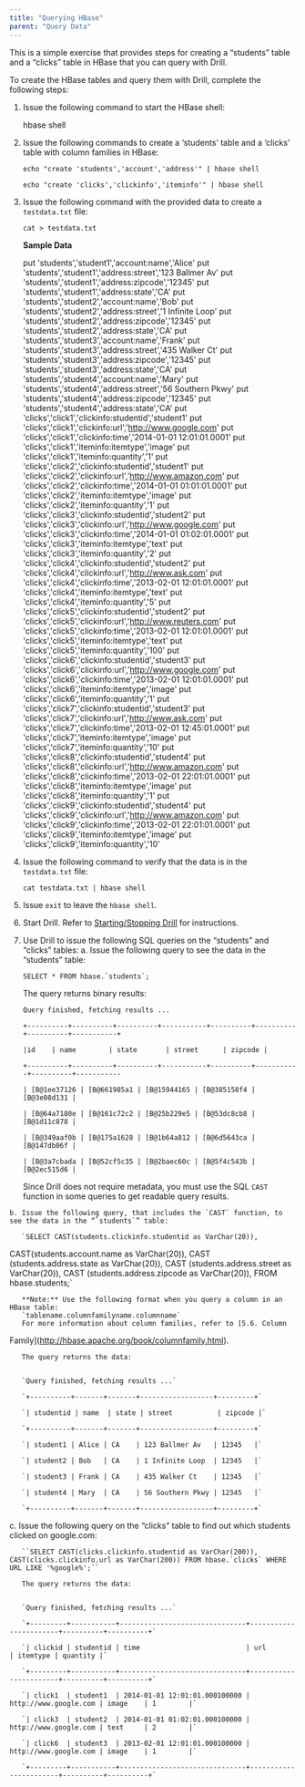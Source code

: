 ```yaml
---
title: "Querying HBase"
parent: "Query Data"
---
```

This is a simple exercise that provides steps for creating a “students” table
and a “clicks” table in HBase that you can query with Drill.

To create the HBase tables and query them with Drill, complete the following
steps:

  1. Issue the following command to start the HBase shell:
  
        hbase shell

  2. Issue the following commands to create a ‘students’ table and a ‘clicks’ table with column families in HBase:  

    
      ``echo "create 'students','account','address'" | hbase shell``
    
        ``echo "create 'clicks','clickinfo','iteminfo'" | hbase shell``

  3. Issue the following command with the provided data to create a `testdata.txt` file:  

     `cat > testdata.txt`

     **Sample Data**

        put 'students','student1','account:name','Alice'
        put 'students','student1','address:street','123 Ballmer Av'
        put 'students','student1','address:zipcode','12345'
        put 'students','student1','address:state','CA'
        put 'students','student2','account:name','Bob'
        put 'students','student2','address:street','1 Infinite Loop'
        put 'students','student2','address:zipcode','12345'
        put 'students','student2','address:state','CA'
        put 'students','student3','account:name','Frank'
        put 'students','student3','address:street','435 Walker Ct'
        put 'students','student3','address:zipcode','12345'
        put 'students','student3','address:state','CA'
        put 'students','student4','account:name','Mary'
        put 'students','student4','address:street','56 Southern Pkwy'
        put 'students','student4','address:zipcode','12345'
        put 'students','student4','address:state','CA'
        put 'clicks','click1','clickinfo:studentid','student1'
        put 'clicks','click1','clickinfo:url','http://www.google.com'
        put 'clicks','click1','clickinfo:time','2014-01-01 12:01:01.0001'
        put 'clicks','click1','iteminfo:itemtype','image'
        put 'clicks','click1','iteminfo:quantity','1'
        put 'clicks','click2','clickinfo:studentid','student1'
        put 'clicks','click2','clickinfo:url','http://www.amazon.com'
        put 'clicks','click2','clickinfo:time','2014-01-01 01:01:01.0001'
        put 'clicks','click2','iteminfo:itemtype','image'
        put 'clicks','click2','iteminfo:quantity','1'
        put 'clicks','click3','clickinfo:studentid','student2'
        put 'clicks','click3','clickinfo:url','http://www.google.com'
        put 'clicks','click3','clickinfo:time','2014-01-01 01:02:01.0001'
        put 'clicks','click3','iteminfo:itemtype','text'
        put 'clicks','click3','iteminfo:quantity','2'
        put 'clicks','click4','clickinfo:studentid','student2'
        put 'clicks','click4','clickinfo:url','http://www.ask.com'
        put 'clicks','click4','clickinfo:time','2013-02-01 12:01:01.0001'
        put 'clicks','click4','iteminfo:itemtype','text'
        put 'clicks','click4','iteminfo:quantity','5'
        put 'clicks','click5','clickinfo:studentid','student2'
        put 'clicks','click5','clickinfo:url','http://www.reuters.com'
        put 'clicks','click5','clickinfo:time','2013-02-01 12:01:01.0001'
        put 'clicks','click5','iteminfo:itemtype','text'
        put 'clicks','click5','iteminfo:quantity','100'
        put 'clicks','click6','clickinfo:studentid','student3'
        put 'clicks','click6','clickinfo:url','http://www.google.com'
        put 'clicks','click6','clickinfo:time','2013-02-01 12:01:01.0001'
        put 'clicks','click6','iteminfo:itemtype','image'
        put 'clicks','click6','iteminfo:quantity','1'
        put 'clicks','click7','clickinfo:studentid','student3'
        put 'clicks','click7','clickinfo:url','http://www.ask.com'
        put 'clicks','click7','clickinfo:time','2013-02-01 12:45:01.0001'
        put 'clicks','click7','iteminfo:itemtype','image'
        put 'clicks','click7','iteminfo:quantity','10'
        put 'clicks','click8','clickinfo:studentid','student4'
        put 'clicks','click8','clickinfo:url','http://www.amazon.com'
        put 'clicks','click8','clickinfo:time','2013-02-01 22:01:01.0001'
        put 'clicks','click8','iteminfo:itemtype','image'
        put 'clicks','click8','iteminfo:quantity','1'
        put 'clicks','click9','clickinfo:studentid','student4'
        put 'clicks','click9','clickinfo:url','http://www.amazon.com'
        put 'clicks','click9','clickinfo:time','2013-02-01 22:01:01.0001'
        put 'clicks','click9','iteminfo:itemtype','image'
        put 'clicks','click9','iteminfo:quantity','10'

  4. Issue the following command to verify that the data is in the `testdata.txt` file:  
    
     `cat testdata.txt | hbase shell`

  5. Issue `exit` to leave the `hbase shell`.
  6. Start Drill. Refer to [Starting/Stopping Drill](/confluence/pages/viewpage.action?pageId=44994063) for instructions.
  7. Use Drill to issue the following SQL queries on the “students” and “clicks” tables:
    a. Issue the following query to see the data in the “students” table:  

        ``SELECT * FROM hbase.`students`;``

        The query returns binary results:

        
        `Query finished, fetching results ...`
        
        `+----------+----------+----------+-----------+----------+----------+----------+-----------+`
        
        `|id    | name        | state       | street      | zipcode |`
        
        `+----------+----------+----------+-----------+----------+-----------+----------+-----------`
        
        `| [B@1ee37126 | [B@661985a1 | [B@15944165 | [B@385158f4 | [B@3e08d131 |`
        
        `| [B@64a7180e | [B@161c72c2 | [B@25b229e5 | [B@53dc8cb8 |[B@1d11c878 |`
        
        `| [B@349aaf0b | [B@175a1628 | [B@1b64a812 | [B@6d5643ca |[B@147db06f |`
        
        `| [B@3a7cbada | [B@52cf5c35 | [B@2baec60c | [B@5f4c543b |[B@2ec515d6 |`

       Since Drill does not require metadata, you must use the SQL `CAST` function in
some queries to get readable query results.

    b. Issue the following query, that includes the `CAST` function, to see the data in the “`students`” table:

       `SELECT CAST(students.clickinfo.studentid as VarChar(20)),
CAST(students.account.name as VarChar(20)), CAST (students.address.state as
VarChar(20)), CAST (students.address.street as VarChar(20)), CAST
(students.address.zipcode as VarChar(20)), FROM hbase.students;`

       **Note:** Use the following format when you query a column in an HBase table:   
       `tablename.columnfamilyname.columnname`  
       For more information about column families, refer to [5.6. Column
Family](http://hbase.apache.org/book/columnfamily.html).

       The query returns the data:

        
       `Query finished, fetching results ...`
        
       `+----------+-------+-------+------------------+---------+`
        
       `| studentid | name  | state | street           | zipcode |`
        
       `+----------+-------+-------+------------------+---------+`
        
       `| student1 | Alice | CA    | 123 Ballmer Av   | 12345   |`
        
       `| student2 | Bob   | CA    | 1 Infinite Loop  | 12345   |`
        
       `| student3 | Frank | CA    | 435 Walker Ct    | 12345   |`
        
       `| student4 | Mary  | CA    | 56 Southern Pkwy | 12345   |`
        
       `+----------+-------+-------+------------------+---------+`

   c. Issue the following query on the “clicks” table to find out which students clicked on google.com:
        
       ``SELECT CAST(clicks.clickinfo.studentid as VarChar(200)), CAST(clicks.clickinfo.url as VarChar(200)) FROM hbase.`clicks` WHERE URL LIKE '%google%';``

       The query returns the data:

        
       `Query finished, fetching results ...`
        
       `+---------+-----------+-------------------------------+-----------------------+----------+----------+`
        
       `| clickid | studentid | time                          | url                   | itemtype | quantity |`
        
       `+---------+-----------+-------------------------------+-----------------------+----------+----------+`
        
       `| click1  | student1  | 2014-01-01 12:01:01.000100000 | http://www.google.com | image    | 1        |`
        
       `| click3  | student2  | 2014-01-01 01:02:01.000100000 | http://www.google.com | text     | 2        |`
        
       `| click6  | student3  | 2013-02-01 12:01:01.000100000 | http://www.google.com | image    | 1        |`
        
       `+---------+-----------+-------------------------------+-----------------------+----------+----------+`